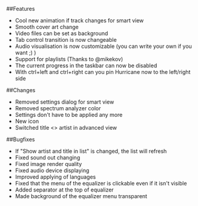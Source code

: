 ##Features
- Cool new animation if track changes for smart view
- Smooth cover art change
- Video files can be set as background
- Tab control transition is now changeable
- Audio visualisation is now customizable (you can write your own if you want ;) )
- Support for playlists (Thanks to @mikekov)
- The current progress in the taskbar can now be disabled
- With ctrl+left and ctrl+right can you pin Hurricane now to the left/right side

##Changes
- Removed settings dialog for smart view
- Removed spectrum analyzer color
- Settings don't have to be applied any more
- New icon
- Switched title <> artist in advanced view

##Bugfixes
- If "Show artist and title in list" is changed, the list will refresh
- Fixed sound out changing
- Fixed image render quality
- Fixed audio device displaying
- Improved applying of languages
- Fixed that the menu of the equalizer is clickable even if it isn't visible
- Added separator at the top of equalizer
- Made background of the equalizer menu transparent
